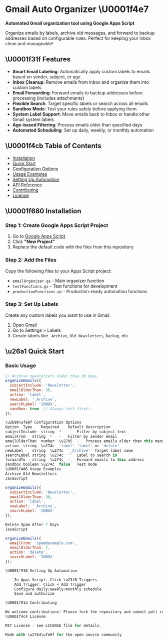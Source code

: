 # Gmail Auto Organizer \U0001f4e7

**Automated Gmail organization tool using Google Apps Script**

Organize emails by labels, archive old messages, and forward to backup addresses based on configurable rules. Perfect for keeping your inbox clean and manageable!

## \U0001f31f Features

- **Smart Email Labeling**: Automatically apply custom labels to emails based on sender, subject, or age
- **Inbox Cleanup**: Remove emails from inbox and organize them into custom labels
- **Email Forwarding**: Forward emails to backup addresses before processing (includes attachments)
- **Flexible Search**: Target specific labels or search across all emails
- **Sandbox Mode**: Test your rules safely before applying them
- **System Label Support**: Move emails back to Inbox or handle other Gmail system labels
- **Age-based Filtering**: Process emails older than specified days
- **Automated Scheduling**: Set up daily, weekly, or monthly automation

## \U0001f4cb Table of Contents

- [Installation](#installation)
- [Quick Start](#quick-start)
- [Configuration Options](#configuration-options)
- [Usage Examples](#usage-examples)
- [Setting Up Automation](#setting-up-automation)
- [API Reference](#api-reference)
- [Contributing](#contributing)
- [License](#license)

## \U0001f680 Installation

### Step 1: Create Google Apps Script Project

1. Go to [Google Apps Script](https://script.google.com)
2. Click **"New Project"**
3. Replace the default code with the files from this repository

### Step 2: Add the Files

Copy the following files to your Apps Script project:
- `emailOrganizer.gs` - Main organizer function
- `testFunctions.gs` - Test functions for development
- `productionFunctions.gs` - Production-ready automation functions

### Step 3: Set Up Labels

Create any custom labels you want to use in Gmail:
1. Open Gmail
2. Go to Settings > Labels
3. Create labels like `_Archive`, `Old_Newsletters`, `Backup`, etc.

## \u26a1 Quick Start

### Basic Usage

```javascript
// Archive newsletters older than 30 days
organizeEmails({
  subjectInclude: 'Newsletter',
  emailOlderThan: 30,
  action: 'label',
  newLabel: '_Archive',
  searchLabel: 'INBOX',
  sandbox: true  // Always test first!
});

\u2699\ufe0f Configuration Options
Option	Type	Required	Default	Description
subjectInclude	string	*	-	Filter by subject text
emailFrom	string	*	-	Filter by sender email
emailOlderThan	number	\u2705	-	Process emails older than this many days
action	string	\u274c	'label'	'label' or 'delete'
newLabel	string	\u274c	'_Archive'	Target label name
searchLabel	string	\u274c	''	Label to search in
forwardTo	string	\u274c	-	Forward emails to this address
sandbox	boolean	\u274c	false	Test mode
\U0001f4d6 Usage Examples
Archive Old Newsletters
JavaScript

organizeEmails({
  subjectInclude: 'Newsletter',
  emailOlderThan: 30,
  action: 'label',
  newLabel: '_Archive',
  searchLabel: 'INBOX'
});

Delete Spam After 7 Days
JavaScript

organizeEmails({
  emailFrom: 'spam@example.com',
  emailOlderThan: 7,
  action: 'delete',
  searchLabel: 'INBOX'
});

\U0001f916 Setting Up Automation

    In Apps Script: Click \u23f0 Triggers
    Add Trigger: Click + Add Trigger
    Configure daily/weekly/monthly schedule
    Save and authorize

\U0001f91d Contributing

We welcome contributions! Please fork the repository and submit pull requests.
\U0001f4c4 License

MIT License - see LICENSE file for details.

Made with \u2764\ufe0f for the open source community